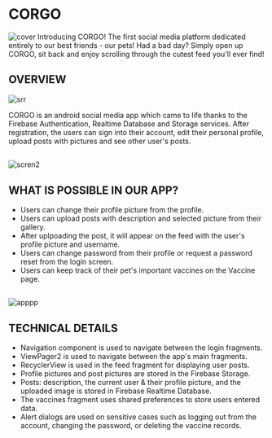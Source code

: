 
# CORGO
![cover](https://user-images.githubusercontent.com/115420570/213478711-894029db-d2b2-4588-8040-dd621627d591.jpg)
Introducing CORGO! The first social media platform dedicated entirely to our best friends - our pets! Had a bad day? Simply open up CORGO, sit back and enjoy scrolling through the cutest feed you'll ever find!

## OVERVIEW

![srr](https://user-images.githubusercontent.com/115420570/213481080-4f0480d3-5922-42c9-827d-eecc4c5c29f8.png)

CORGO is an android social media app which came to life thanks to the Firebase Authentication, Realtime Database and Storage services. After registration, the users can sign into their account, edit their personal profile, upload posts with pictures and see other user's posts.

##

![scren2](https://user-images.githubusercontent.com/115420570/213482928-48ff2d6c-2566-4cb9-9d16-bad7faea5943.png)

##

## WHAT IS POSSIBLE IN OUR APP?

- Users can change their profile picture from the profile.
- Users can upload posts with description and selected picture from their gallery.
- After uplpoading the post, it will appear on the feed with the user's profile picture and username.
- Users can change password from their profile or request a password reset from the login screen.
- Users can keep track of their pet's important vaccines on the Vaccine page.


##

![apppp](https://user-images.githubusercontent.com/115420570/213485698-a84f79b5-9491-4f91-841e-685fdf352b7d.png)


## TECHNICAL DETAILS

- Navigation component is used to navigate between the login fragments.
- ViewPager2 is used to navigate between the app's main fragments.
- RecyclerView is used in the feed fragment for displaying user posts.
- Profile pictures and post pictures are stored in the Firebase Storage.
- Posts: description, the current user & their profile picture, and the uploaded image is stored in Firebase Realtime Database.
- The vaccines fragment uses shared preferences to store users entered data.
- Alert dialogs are used on sensitive cases such as logging out from the account, changing the password, or deleting the vaccine records.
